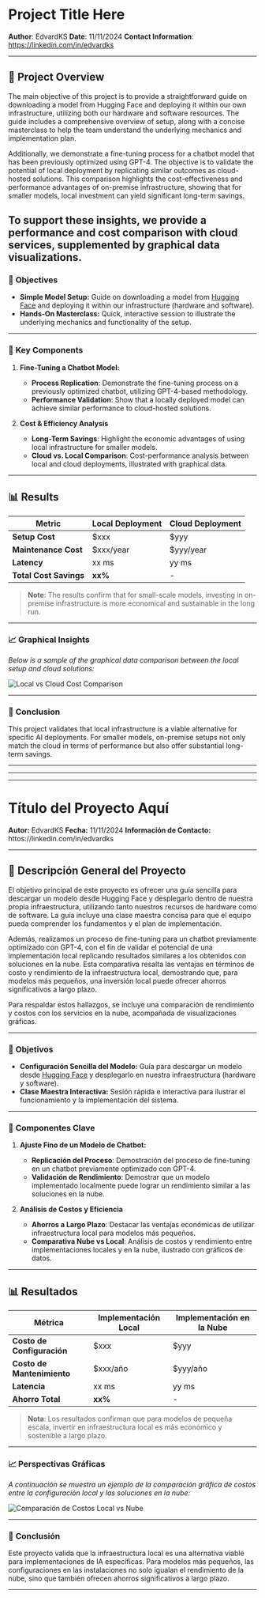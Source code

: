 # Project Title Here
**Author**: EdvardKS
**Date**: 11/11/2024
**Contact Information**: https://linkedin.com/in/edvardks

---

## 📝 Project Overview
The main objective of this project is to provide a straightforward guide on downloading a model from Hugging Face and deploying it within our own infrastructure, utilizing both our hardware and software resources. The guide includes a comprehensive overview of setup, along with a concise masterclass to help the team understand the underlying mechanics and implementation plan.

Additionally, we demonstrate a fine-tuning process for a chatbot model that has been previously optimized using GPT-4. The objective is to validate the potential of local deployment by replicating similar outcomes as cloud-hosted solutions. This comparison highlights the cost-effectiveness and performance advantages of on-premise infrastructure, showing that for smaller models, local investment can yield significant long-term savings.

To support these insights, we provide a performance and cost comparison with cloud services, supplemented by graphical data visualizations.
---

### 🎯 **Objectives**

- **Simple Model Setup:** Guide on downloading a model from [Hugging Face](https://huggingface.co) and deploying it within our infrastructure (hardware and software).
- **Hands-On Masterclass:** Quick, interactive session to illustrate the underlying mechanics and functionality of the setup.
  
---

### 🔧 **Key Components**

1. **Fine-Tuning a Chatbot Model:**  
   - **Process Replication**: Demonstrate the fine-tuning process on a previously optimized chatbot, utilizing GPT-4-based methodology.
   - **Performance Validation**: Show that a locally deployed model can achieve similar performance to cloud-hosted solutions.

2. **Cost & Efficiency Analysis**  
   - **Long-Term Savings**: Highlight the economic advantages of using local infrastructure for smaller models.
   - **Cloud vs. Local Comparison**: Cost-performance analysis between local and cloud deployments, illustrated with graphical data.

---

## 📊 Results

| Metric                  | Local Deployment  | Cloud Deployment |
|-------------------------|-------------------|------------------|
| **Setup Cost**          | $xxx             | $yyy            |
| **Maintenance Cost**    | $xxx/year        | $yyy/year       |
| **Latency**             | xx ms            | yy ms           |
| **Total Cost Savings**  | **xx%**          | -               |

> **Note**: The results confirm that for small-scale models, investing in on-premise infrastructure is more economical and sustainable in the long run.

---

### 📈 **Graphical Insights**

*Below is a sample of the graphical data comparison between the local setup and cloud solutions:*

![Local vs Cloud Cost Comparison](insert_graphic_here.png)

---

### 📖 **Conclusion**

This project validates that local infrastructure is a viable alternative for specific AI deployments. For smaller models, on-premise setups not only match the cloud in terms of performance but also offer substantial long-term savings.



---
---
---



# Título del Proyecto Aquí  
**Autor:** EdvardKS
**Fecha:** 11/11/2024
**Información de Contacto:** httos://linkedin.com/in/edvardks

---

## 📝 Descripción General del Proyecto
El objetivo principal de este proyecto es ofrecer una guía sencilla para descargar un modelo desde Hugging Face y desplegarlo dentro de nuestra propia infraestructura, utilizando tanto nuestros recursos de hardware como de software. La guía incluye una clase maestra concisa para que el equipo pueda comprender los fundamentos y el plan de implementación.

Además, realizamos un proceso de fine-tuning para un chatbot previamente optimizado con GPT-4, con el fin de validar el potencial de una implementación local replicando resultados similares a los obtenidos con soluciones en la nube. Esta comparativa resalta las ventajas en términos de costo y rendimiento de la infraestructura local, demostrando que, para modelos más pequeños, una inversión local puede ofrecer ahorros significativos a largo plazo.

Para respaldar estos hallazgos, se incluye una comparación de rendimiento y costos con los servicios en la nube, acompañada de visualizaciones gráficas.

---

### 🎯 **Objetivos**

- **Configuración Sencilla del Modelo:** Guía para descargar un modelo desde [Hugging Face](https://huggingface.co) y desplegarlo en nuestra infraestructura (hardware y software).
- **Clase Maestra Interactiva:** Sesión rápida e interactiva para ilustrar el funcionamiento y la implementación del sistema.

---

### 🔧 **Componentes Clave**

1. **Ajuste Fino de un Modelo de Chatbot:**  
   - **Replicación del Proceso**: Demostración del proceso de fine-tuning en un chatbot previamente optimizado con GPT-4.
   - **Validación de Rendimiento**: Demostrar que un modelo implementado localmente puede lograr un rendimiento similar a las soluciones en la nube.

2. **Análisis de Costos y Eficiencia**  
   - **Ahorros a Largo Plazo**: Destacar las ventajas económicas de utilizar infraestructura local para modelos más pequeños.
   - **Comparativa Nube vs Local**: Análisis de costos y rendimiento entre implementaciones locales y en la nube, ilustrado con gráficos de datos.

---

## 📊 Resultados

| Métrica                 | Implementación Local | Implementación en la Nube |
|-------------------------|----------------------|---------------------------|
| **Costo de Configuración** | $xxx                | $yyy                      |
| **Costo de Mantenimiento** | $xxx/año            | $yyy/año                  |
| **Latencia**            | xx ms               | yy ms                     |
| **Ahorro Total**        | **xx%**             | -                         |

> **Nota**: Los resultados confirman que para modelos de pequeña escala, invertir en infraestructura local es más económico y sostenible a largo plazo.

---

### 📈 **Perspectivas Gráficas**

*A continuación se muestra un ejemplo de la comparación gráfica de costos entre la configuración local y las soluciones en la nube:*

![Comparación de Costos Local vs Nube](insert_graphic_here.png)

---

### 📖 **Conclusión**

Este proyecto valida que la infraestructura local es una alternativa viable para implementaciones de IA específicas. Para modelos más pequeños, las configuraciones en las instalaciones no solo igualan el rendimiento de la nube, sino que también ofrecen ahorros significativos a largo plazo.

---
